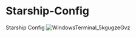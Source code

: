 # Starship-Config
Starship Config
![WindowsTerminal_5kgugzeGvz](https://github.com/Tranqui11ion/Starship-Config/assets/75787562/4a1a7643-8438-49f2-bca4-1aedcd9acf8e)
